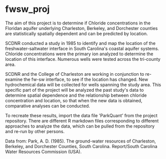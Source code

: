 # fwsw_proj
The aim of this project is to determine if Chloride concentrations in the Floridan aquifer underlying Charleston, Berkeley, and Dorchester counties are statistically spatially dependent and can be predicted by location. 

SCDNR conducted a study in 1985 to identify and map the location of the freshwater-saltwater interface in South Carolina's coastal aquifer systems. Chloride concentrations were the primary ion analyzed to determine the location of this interface.  Numerous wells were tested across the tri-county area.  

SCDNR and the College of Charleston are working in conjunction to re-examine the fw-sw interface, to see if the location has changed. New hydrochemical data will be collected for wells spanning the study area. This specific part of the project will be analyzed the past study's data to determine spatial dependence and the relationship between chloride concentration and location, so that when the new data is obtained, comparative analyses can be conducted. 

To recreate these results, import the data file 'ParkQuant' from the project repository. There are different R markdown files corresponding to different approaches to analyze the data, which can be pulled from the repository and re-run by other persons. 

Data from: Park, A. D. (1985). The ground-water resources of Charleston, Berkeley, and Dorchester Counties, South Carolina. Report/South Carolina Water Resources Commission (USA).